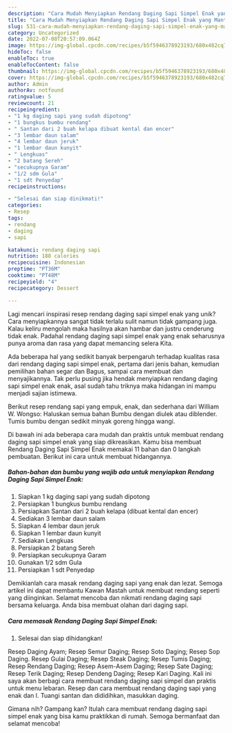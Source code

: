 ```yaml
---
description: "Cara Mudah Menyiapkan Rendang Daging Sapi Simpel Enak yang Mantap"
title: "Cara Mudah Menyiapkan Rendang Daging Sapi Simpel Enak yang Mantap"
slug: 531-cara-mudah-menyiapkan-rendang-daging-sapi-simpel-enak-yang-mantap
category: Uncategorized
date: 2022-07-08T20:57:09.064Z
image: https://img-global.cpcdn.com/recipes/b5f5946378923193/680x482cq70/rendang-daging-sapi-simpel-enak-foto-resep-utama.jpg
hideToc: false
enableToc: true
enableTocContent: false
thumbnail: https://img-global.cpcdn.com/recipes/b5f5946378923193/680x482cq70/rendang-daging-sapi-simpel-enak-foto-resep-utama.jpg
cover: https://img-global.cpcdn.com/recipes/b5f5946378923193/680x482cq70/rendang-daging-sapi-simpel-enak-foto-resep-utama.jpg
author: Admin
authorAv: notfound
ratingvalue: 5
reviewcount: 21
recipeingredient:
- "1 kg daging sapi yang sudah dipotong"
- "1 bungkus bumbu rendang"
- " Santan dari 2 buah kelapa dibuat kental dan encer"
- "3 lembar daun salam"
- "4 lembar daun jeruk"
- "1 lembar daun kunyit"
- " Lengkuas"
- "2 batang Sereh"
- "secukupnya Garam"
- "1/2 sdm Gula"
- "1 sdt Penyedap"
recipeinstructions:

- "Selesai dan siap dinikmati!"
categories:
- Resep
tags:
- rendang
- daging
- sapi

katakunci: rendang daging sapi 
nutrition: 188 calories
recipecuisine: Indonesian
preptime: "PT36M"
cooktime: "PT48M"
recipeyield: "4"
recipecategory: Dessert

---
```





Lagi mencari inspirasi resep rendang daging sapi simpel enak yang unik? Cara menyiapkannya sangat tidak terlalu sulit namun tidak gampang juga. Kalau keliru mengolah maka hasilnya akan hambar dan justru cenderung tidak enak. Padahal rendang daging sapi simpel enak yang enak seharusnya punya aroma dan rasa yang dapat memancing selera Kita.





Ada beberapa hal yang sedikit banyak berpengaruh terhadap kualitas rasa dari rendang daging sapi simpel enak, pertama dari jenis bahan, kemudian pemilihan bahan segar dan Bagus, sampai cara membuat dan menyajikannya. Tak perlu pusing jika hendak menyiapkan rendang daging sapi simpel enak enak,      asal sudah tahu triknya maka hidangan ini mampu menjadi sajian istimewa.














Berikut resep rendang sapi yang empuk, enak, dan sederhana dari William W. Wongso: Haluskan semua bahan Bumbu dengan diulek atau diblender. Tumis bumbu dengan sedikit minyak goreng hingga wangi.






Di bawah ini ada beberapa cara mudah dan praktis untuk membuat rendang daging sapi simpel enak yang siap dikreasikan. Kamu bisa membuat Rendang Daging Sapi Simpel Enak memakai 11 bahan dan 0 langkah pembuatan. Berikut ini cara untuk membuat hidangannya.

<!--inarticleads1-->

##### Bahan-bahan dan bumbu yang wajib ada untuk menyiapkan Rendang Daging Sapi Simpel Enak:

1. Siapkan 1 kg daging sapi yang sudah dipotong
1. Persiapkan 1 bungkus bumbu rendang
1. Persiapkan  Santan dari 2 buah kelapa (dibuat kental dan encer)
1. Sediakan 3 lembar daun salam
1. Siapkan 4 lembar daun jeruk
1. Siapkan 1 lembar daun kunyit
1. Sediakan  Lengkuas
1. Persiapkan 2 batang Sereh
1. Persiapkan secukupnya Garam
1. Gunakan 1/2 sdm Gula
1. Persiapkan 1 sdt Penyedap


Demikianlah cara masak rendang daging sapi yang enak dan lezat. Semoga artikel ini dapat membantu Kawan Mastah untuk membuat rendang seperti yang diinginkan. Selamat mencoba dan nikmati rendang daging sapi bersama keluarga. Anda bisa membuat olahan dari daging sapi. 

<!--inarticleads2-->

##### Cara memasak Rendang Daging Sapi Simpel Enak:


1. Selesai dan siap dihidangkan!

Resep Daging Ayam; Resep Semur Daging; Resep Soto Daging; Resep Sop Daging. Resep Gulai Daging; Resep Steak Daging; Resep Tumis Daging; Resep Rendang Daging; Resep Asem-Asem Daging; Resep Sate Daging; Resep Terik Daging; Resep Dendeng Daging; Resep Kari Daging. Kali ini saya akan berbagi cara membuat rendang daging sapi simpel dan praktis untuk menu lebaran. Resep dan cara membuat rendang daging sapi yang enak dan l. Tuangi santan dan dididihkan, masukkan daging. 

Gimana nih? Gampang kan? Itulah cara membuat rendang daging sapi simpel enak yang bisa kamu praktikkan di rumah. Semoga bermanfaat dan selamat mencoba!

